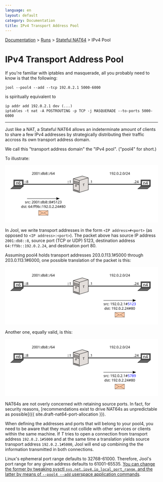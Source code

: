 ```yaml
---
language: en
layout: default
category: Documentation
title: IPv4 Transport Address Pool
---
```


[Documentation](documentation.html) > [Runs](documentation.html#runs) > [Stateful NAT64](mod-run-stateful.html) > IPv4 Pool

# IPv4 Transport Address Pool

If you're familiar with iptables and masquerade, all you probably need to know is that the following:

	jool --pool4 --add --tcp 192.0.2.1 5000-6000

is spiritually equivalent to

	ip addr add 192.0.2.1 dev (...)
	iptables -t nat -A POSTROUTING -p TCP -j MASQUERADE --to-ports 5000-6000

-----------------------------

Just like a NAT, a Stateful NAT64 allows an indeterminate amount of clients to share a few IPv4 addresses by strategically distributing their traffic accross its own transport address domain.

We call this "transport address domain" the "IPv4 pool". ("pool4" for short.)

To illustrate:

![Fig. 1 - n6's request](../images/flow/pool4-simple1-en.svg "Fig. 1 - n6's request")

In Jool, we write transport addresses in the form `<IP address>#<port>` (as opposed to `<IP address>:<port>`). The packet above has source IP address `2001:db8::8`, source port (TCP or UDP) 5123, destination address `64:ff9b::192.0.2.24`, and destination port 80.

Assuming pool4 holds transport addresses 203.0.113.1#5000 through 203.0.113.1#6000, one possible translation of the packet is this:

![Fig. 2 - T's translation - version 1](../images/flow/pool4-simple2-en.svg "Fig. 2 - T's translation - version 1")

Another one, equally valid, is this:

![Fig. 3 - T's translation - version 2](../images/flow/pool4-simple3-en.svg "Fig. 3 - T's translation - version 2")

NAT64s are not overly concerned with retaining source ports. In fact, for security reasons, [recommendations exist to drive NAT64s as unpredictable as possible]({{ site.draft-nat64-port-allocation }}).

When defining the addresses and ports that will belong to your pool4, you need to be aware that they must not collide with other services or clients within the same machine. If _T_ tries to open a connection from transport address `192.0.2.1#5000` and at the same time a translation yields source transport address `192.0.2.1#5000`, Jool will end up combining the the information transmitted in both connections.

Linux's ephemeral port range defaults to 32768-61000. Therefore, Jool's port range for any given address defaults to 61001-65535. [You can change the former by tweaking sysctl `sys.net.ipv4.ip_local_port_range`, and the latter by means of `--pool4 --add` userspace application commands](usr-flags-pool4.html#notes).

